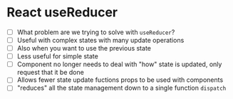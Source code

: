 # React useReducer

- [ ] What problem are we trying to solve with `useReducer`?
- [ ] Useful with complex states with many update operations
- [ ] Also when you want to use the previous state
- [ ] Less useful for simple state
- [ ] Component no longer needs to deal with "how" state is updated, only request that it be done
- [ ] Allows fewer state update fuctions props to be used with components
- [ ] "reduces" all the state management down to a single function `dispatch`
